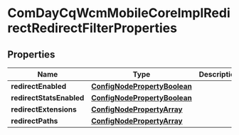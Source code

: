 
# ComDayCqWcmMobileCoreImplRedirectRedirectFilterProperties

## Properties
Name | Type | Description | Notes
------------ | ------------- | ------------- | -------------
**redirectEnabled** | [**ConfigNodePropertyBoolean**](ConfigNodePropertyBoolean.md) |  |  [optional]
**redirectStatsEnabled** | [**ConfigNodePropertyBoolean**](ConfigNodePropertyBoolean.md) |  |  [optional]
**redirectExtensions** | [**ConfigNodePropertyArray**](ConfigNodePropertyArray.md) |  |  [optional]
**redirectPaths** | [**ConfigNodePropertyArray**](ConfigNodePropertyArray.md) |  |  [optional]



